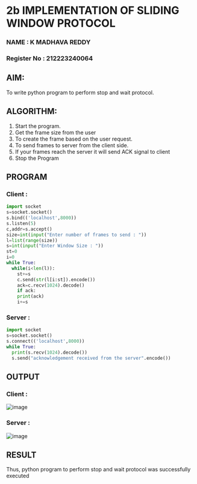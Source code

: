 # 2b IMPLEMENTATION OF SLIDING WINDOW PROTOCOL
### NAME : K MADHAVA REDDY
### Register No : 212223240064
## AIM:
To write python program to perform stop and wait protocol.
## ALGORITHM:
1. Start the program.
2. Get the frame size from the user
3. To create the frame based on the user request.
4. To send frames to server from the client side.
5. If your frames reach the server it will send ACK signal to client
6. Stop the Program
## PROGRAM
### Client :
```python
import socket
s=socket.socket()
s.bind(('localhost',8000))
s.listen(5)
c,addr=s.accept()
size=int(input("Enter number of frames to send : "))
l=list(range(size))
s=int(input("Enter Window Size : "))
st=0
i=0
while True:
  while(i<len(l)):
    st+=s
    c.send(str(l[i:st]).encode())
    ack=c.recv(1024).decode()
    if ack:
    print(ack)
    i+=s
```
### Server :
```python
import socket
s=socket.socket()
s.connect(('localhost',8000))
while True:
  print(s.recv(1024).decode())
  s.send("acknowledgement received from the server".encode())
```
## OUTPUT
### Client :
![image](https://github.com/user-attachments/assets/fd9dfb9d-e2af-441b-8b73-c71efa0374c9)
### Server :
![image](https://github.com/user-attachments/assets/bc97d1b3-7da1-49f2-9655-1d2387113141)

## RESULT
Thus, python program to perform stop and wait protocol was successfully executed
